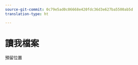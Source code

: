 ```yaml
---
source-git-commit: 0c79e5ad0c06668e420fdc36d3e627ba5500ab5d
translation-type: ht

---
```

# 讀我檔案

預留位置
